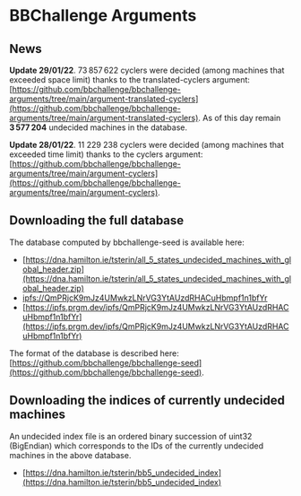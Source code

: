 # BBChallenge Arguments

## News

**Update 29/01/22**. 73 857 622 cyclers were decided (among machines that exceeded space limit) thanks to the translated-cyclers argument:
[https://github.com/bbchallenge/bbchallenge-arguments/tree/main/argument-translated-cyclers](https://github.com/bbchallenge/bbchallenge-arguments/tree/main/argument-translated-cyclers). As of this day remain **3 577 204** undecided machines in the database.

**Update 28/01/22**. 11 229 238 cyclers were decided (among machines that exceeded time limit) thanks to the cyclers argument: [https://github.com/bbchallenge/bbchallenge-arguments/tree/main/argument-cyclers](https://github.com/bbchallenge/bbchallenge-arguments/tree/main/argument-cyclers).


## Downloading the full database

The database computed by bbchallenge-seed is available here:

- [https://dna.hamilton.ie/tsterin/all_5_states_undecided_machines_with_global_header.zip](https://dna.hamilton.ie/tsterin/all_5_states_undecided_machines_with_global_header.zip)
- [ipfs://QmPRjcK9mJz4UMwkzLNrVG3YtAUzdRHACuHbmpf1n1bfYr](ipfs://QmPRjcK9mJz4UMwkzLNrVG3YtAUzdRHACuHbmpf1n1bfYr)
- [https://ipfs.prgm.dev/ipfs/QmPRjcK9mJz4UMwkzLNrVG3YtAUzdRHACuHbmpf1n1bfYr](https://ipfs.prgm.dev/ipfs/QmPRjcK9mJz4UMwkzLNrVG3YtAUzdRHACuHbmpf1n1bfYr)

The format of the database is described here: [https://github.com/bbchallenge/bbchallenge-seed](https://github.com/bbchallenge/bbchallenge-seed).

## Downloading the indices of currently undecided machines

An undecided index file is an ordered binary succession of uint32 (BigEndian) which corresponds to the IDs of the currently undecided machines in the above database.

- [https://dna.hamilton.ie/tsterin/bb5_undecided_index](https://dna.hamilton.ie/tsterin/bb5_undecided_index)
